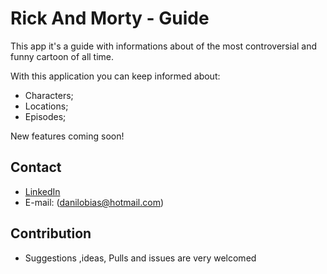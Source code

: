 # Rick And Morty - Guide

This app it's a guide with informations about of the most controversial and funny cartoon of all time.

With this application you can keep informed about:

- Characters;
- Locations;
- Episodes;

New features coming soon!

## Contact
- [LinkedIn](https://www.linkedin.com/in/danilobias/)
- E-mail: (danilobias@hotmail.com)

## Contribution
- Suggestions ,ideas, Pulls and issues are very welcomed
